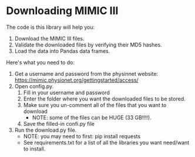 # Downloading MIMIC III

The code is this library will help you:
1.  Download the MIMIC III files.
2.  Validate the downloaded files by verifying their MD5 hashes.
3.  Load the data into Pandas data frames.


Here's what you need to do:
1.  Get a username and password from the physinnet website:  https://mimic.physionet.org/gettingstarted/access/
2.  Open config.py.
    1.  Fill in your username and password
    2.  Enter the folder where you want the downloaded files to be stored.
    3.  Make sure you un-comment all of the files that you want to download
        * NOTE: some of the files can be HUGE (33 GB!!!!).
    4.  Save the filled-in confi.py file
3.  Run the download.py file.
    * NOTE:  you may need to first: pip install requests
    * See requirements.txt for a list of all the libraries you want need/want to install.


